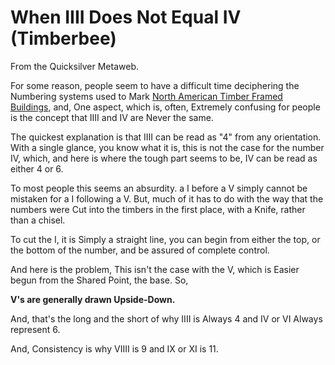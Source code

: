 
# When IIII Does Not Equal IV (Timberbee)

From the Quicksilver Metaweb.

For some reason, people seem to have a difficult time deciphering the Numbering systems used to Mark  [North American Timber Framed Buildings](/traditional-timberframing-timberbee), and, One aspect, which is, often, Extremely confusing for people is the concept that IIII and IV are Never the same. 

The quickest explanation is that IIII can be read as "4" from any orientation. With a single glance, you know what it is, this is not the case for the number IV, which, and here is where the tough part seems to be, IV can be read as either 4 or 6.

To most people this seems an absurdity. a I before a V simply cannot be mistaken for a I following a V. But, much of it has to do with the way that the numbers were Cut into the timbers in the first place, with a Knife, rather than a chisel.

To cut the I, it is Simply a straight line, you can begin from either the top, or the bottom of the number, and be assured of complete control.

And here is the problem, This isn't the case with the V, which is Easier begun from the Shared Point, the base. So,

**V's are generally drawn Upside-Down.**

And, that's the long and the short of why IIII is Always 4 and IV or VI Always represent 6.

And,
Consistency is why VIIII is 9 and IX or XI is 11.
